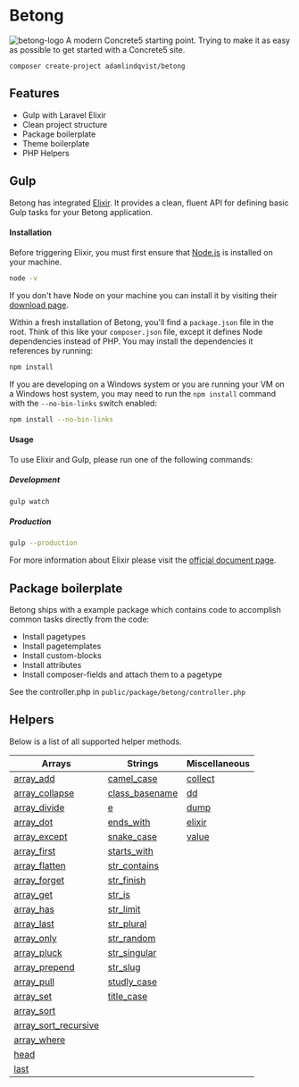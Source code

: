 Betong
=========
![betong-logo](https://cloud.githubusercontent.com/assets/13795561/19984580/587e1fac-a20f-11e6-9e50-91cceeffd220.png)
A modern Concrete5 starting point. Trying to make it as easy as possible to get started with a Concrete5 site.

    composer create-project adamlindqvist/betong
    
## Features
- Gulp with Laravel Elixir
- Clean project structure
- Package boilerplate
- Theme boilerplate
- PHP Helpers

## Gulp

Betong has integrated [Elixir](https://laravel.com/docs/5.3/elixir). It provides a clean, fluent API for defining basic Gulp tasks for your Betong application.

#### Installation

Before triggering Elixir, you must first ensure that [Node.js](https://nodejs.org/en/) is installed on your machine.

```sh
node -v
```

If you don't have Node on your machine you can install it by visiting their [download page](https://nodejs.org/download/).

Within a fresh installation of Betong, you'll find a `package.json` file in the root. Think of this like your `composer.json` file, except it defines Node dependencies instead of PHP. You may install the dependencies it references by running:

```sh
npm install
```

If you are developing on a Windows system or you are running your VM on a Windows host system, you may need to run the `npm install` command with the `--no-bin-links` switch enabled:

```sh
npm install --no-bin-links
```

#### Usage

To use Elixir and Gulp, please run one of the following commands:

##### Development

```sh
gulp watch
```

##### Production


```sh
gulp --production
```


For more information about Elixir please visit the [official document page](https://laravel.com/docs/5.3/elixir).

    
## Package boilerplate
Betong ships with a example package which contains code to accomplish common tasks directly from the code:
- Install pagetypes
- Install pagetemplates
- Install custom-blocks
- Install attributes
- Install composer-fields and attach them to a pagetype

See the controller.php in `public/package/betong/controller.php`


## Helpers
Below is a list of all supported helper methods.

Arrays | Strings | Miscellaneous
------ | ------- | -------------
[array_add](https://laravel.com/docs/5.3/helpers#method-array-add) | [camel_case](https://laravel.com/docs/5.3/helpers#method-camel-case) | [collect](https://laravel.com/docs/5.3/helpers#method-collect)
[array_collapse](https://laravel.com/docs/5.3/helpers#method-array-collapse) | [class_basename](https://laravel.com/docs/5.3/helpers#method-class-basename) | [dd](https://laravel.com/docs/5.3/helpers#method-dd)
[array_divide](https://laravel.com/docs/5.3/helpers#method-array-divide) | [e](https://laravel.com/docs/5.3/helpers#method-e) | [dump](https://laravel.com/docs/5.3/helpers#method-dd)
[array_dot](https://laravel.com/docs/5.3/helpers#method-array-dot) | [ends_with](https://laravel.com/docs/5.3/helpers#method-ends-with) | [elixir](https://laravel.com/docs/5.3/helpers#method-elixir)
[array_except](https://laravel.com/docs/5.3/helpers#method-array-except) | [snake_case](https://laravel.com/docs/5.3/helpers#method-snake-case) | [value](https://laravel.com/docs/5.3/helpers#method-value)
[array_first](https://laravel.com/docs/5.3/helpers#method-array-first) | [starts_with](https://laravel.com/docs/5.3/helpers#method-starts-with) | 
[array_flatten](https://laravel.com/docs/5.3/helpers#method-array-flatten) | [str_contains](https://laravel.com/docs/5.3/helpers#method-str-contains) |
[array_forget](https://laravel.com/docs/5.3/helpers#method-array-forget) | [str_finish](https://laravel.com/docs/5.3/helpers#method-str-finish) |
[array_get](https://laravel.com/docs/5.3/helpers#method-array-get) | [str_is](https://laravel.com/docs/5.3/helpers#method-str-is) |
[array_has](https://laravel.com/docs/5.3/helpers#method-array-has) | [str_limit](https://laravel.com/docs/5.3/helpers#method-str-limit) |
[array_last](https://laravel.com/docs/5.3/helpers#method-array-last) | [str_plural](https://laravel.com/docs/5.3/helpers#method-str-plural) |
[array_only](https://laravel.com/docs/5.3/helpers#method-array-only) | [str_random](https://laravel.com/docs/5.3/helpers#method-str-random) |
[array_pluck](https://laravel.com/docs/5.3/helpers#method-array-pluck) | [str_singular](https://laravel.com/docs/5.3/helpers#method-str-singular) |
[array_prepend](https://laravel.com/docs/5.3/helpers#method-array-prepend) | [str_slug](https://laravel.com/docs/5.3/helpers#method-str-slug) |
[array_pull](https://laravel.com/docs/5.3/helpers#method-array-pull) | [studly_case](https://laravel.com/docs/5.3/helpers#method-studly-case) |
[array_set](https://laravel.com/docs/5.3/helpers#method-array-set) | [title_case](https://laravel.com/docs/5.3/helpers#method-title-case) |
[array_sort](https://laravel.com/docs/5.3/helpers#method-array-sort) |  |
[array_sort_recursive](https://laravel.com/docs/5.3/helpers#method-array-sort-recursive) |  |
[array_where](https://laravel.com/docs/5.3/helpers#method-array-where) |  |
[head](https://laravel.com/docs/5.3/helpers#method-head) |  |
[last](https://laravel.com/docs/5.3/helpers#method-last) |  |
